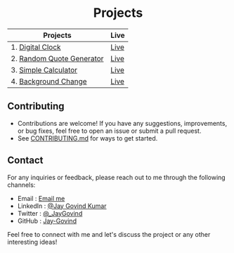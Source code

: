 <h1 align="center">Projects</h1>

| Projects                                                            | Live                                                                                        |
| ------------------------------------------------------------------- | ------------------------------------------------------------------------------------------- |
| 1. [Digital Clock](./Digital%20Clock/README.md)                     | [Live](https://jay-govind-kumar.github.io/chai-cohort/projects/Digital%20Clock/)            |
| 2. [Random Quote Generator](./RandoM%20Quote%20Generator/README.md) | [Live](https://jay-govind-kumar.github.io/chai-cohort/projects/Random%20Quote%20Generator/) |
| 3. [Simple Calculator](./Simple%20Calculator/README.md)             | [Live](https://jay-govind-kumar.github.io/chai-cohort/projects/Simple%20Calculator/)        |
| 4. [Background Change](./Background%20Change/README.md)             | [Live](https://jay-govind-kumar.github.io/chai-cohort/projects/Background%20Change/)        |


## Contributing

- Contributions are welcome! If you have any suggestions, improvements, or bug fixes, feel free to open an issue or submit a pull request.
- See [CONTRIBUTING.md](../CONTRIBUTING.md) for ways to get started.

## Contact

For any inquiries or feedback, please reach out to me through the following channels:

- Email : [Email me](mailto:govind.iq@gmail.com)
- LinkedIn : [@Jay Govind Kumar](https://www.linkedin.com/in/govind-jay)
- Twitter : [@\_JayGovind](https://twitter.com/_JayGovind)
- GitHub : [Jay-Govind](https://www.github.com/Jay-Govind-Kumar)

Feel free to connect with me and let's discuss the project or any other interesting ideas!
